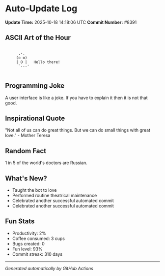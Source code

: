 # Auto-Update Log
**Update Time:** 2025-10-18 14:18:06 UTC
**Commit Number:** #8391

## ASCII Art of the Hour
```

      .-.
     (o o)
     | O |   Hello there!
      `---'
        
```

## Programming Joke
A user interface is like a joke. If you have to explain it then it is not that good.

## Inspirational Quote
"Not all of us can do great things. But we can do small things with great love." - Mother Teresa

## Random Fact
1 in 5 of the world's doctors are Russian.

## What's New?
- Taught the bot to love
- Performed routine theatrical maintenance
- Celebrated another successful automated commit
- Celebrated another successful automated commit

## Fun Stats
- Productivity: 2%
- Coffee consumed: 3 cups
- Bugs created: 0
- Fun level: 93%
- Commit streak: 310 days

---
*Generated automatically by GitHub Actions*
